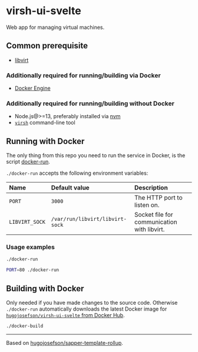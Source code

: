 # virsh-ui-svelte

Web app for managing virtual machines.

## Common prerequisite

* [libvirt](https://libvirt.org/)

### Additionally required for running/building via Docker

* [Docker Engine](https://docs.docker.com/get-docker/)

### Additionally required for running/building without Docker

* Node.js@>=13, preferably installed via
  [nvm](https://github.com/nvm-sh/nvm)
* [`virsh`](https://libvirt.org/manpages/virsh.html) command-line tool

## Running with Docker

The only thing from this repo you need to run the service in Docker, is
the script [docker-run](./docker-run).

`./docker-run` accepts the following environment variables:

| Name           | Default value                   | Description                                 |
|:---------------|:--------------------------------|:--------------------------------------------|
| `PORT`         | `3000`                          | The HTTP port to listen on.                 |
| `LIBVIRT_SOCK` | `/var/run/libvirt/libvirt-sock` | Socket file for communication with libvirt. |

### Usage examples

```bash
./docker-run
```

```bash
PORT=80 ./docker-run
```

## Building with Docker

Only needed if you have made changes to the source code. Otherwise
`./docker-run` automatically downloads the latest Docker image for
[`hugojosefson/virsh-ui-svelte` from Docker Hub](https://hub.docker.com/r/hugojosefson/virsh-ui-svelte).

```bash
./docker-build
```

---

Based on
[hugojosefson/sapper-template-rollup](https://github.com/hugojosefson/sapper-template-rollup).
